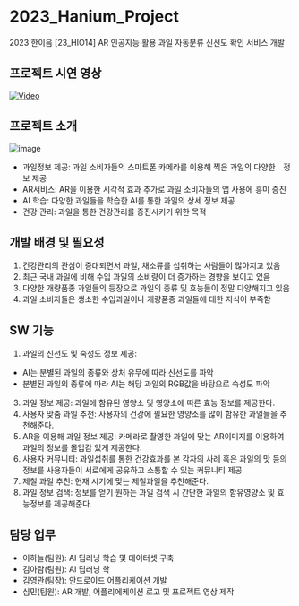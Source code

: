 # 2023_Hanium_Project
2023 한이음 [23_HIO14] AR 인공지능 활용 과일 자동분류  신선도 확인 서비스 개발

## 프로젝트 시연 영상
[![Video](http://img.youtube.com/vi/i7hbYjUXjdo/0.jpg)](https://youtu.be/i7hbYjUXjdo)

## 프로젝트 소개
![image](https://github.com/user-attachments/assets/04618cb5-ba0b-4baa-a77e-4c8d4193de87)
* 과일정보 제공: 과일 소비자들의 스마트폰 카메라를 이용해 찍은 과일의 다양한　정보 제공
* AR서비스: AR을 이용한 시각적 효과 추가로 과일 소비자들의 앱 사용에 흥미 증진
* AI 학습: 다양한 과일들을 학습한 AI를 통한 과일의 상세 정보 제공
* 건강 관리: 과일을 통한 건강관리를 증진시키기 위한 목적

## 개발 배경 및 필요성
1. 건강관리의 관심이 증대되면서 과일, 채소류를 섭취하는 사람들이 많아지고 있음
2. 최근 국내 과일에 비해 수입 과일의 소비량이 더 증가하는 경향을 보이고 있음
3. 다양한 개량품종 과일들의 등장으로 과일의 종류 및 효능들이 정말 다양해지고 있음
4. 과일 소비자들은 생소한 수입과일이나 개량품종 과일들에 대한 지식이 부족함

## SW 기능
1. 과일의 신선도 및 숙성도 정보 제공:
  - AI는 분별된 과일의 종류와 상처 유무에 따라 신선도를 파악
  - 분별된 과일의 종류에 따라 AI는 해당 과일의 RGB값을 바탕으로 숙성도 파악
3. 과일 정보 제공: 과일에 함유된 영양소 및 영양소에 따른 효능 정보를 제공한다.
4. 사용자 맞춤 과일 추천: 사용자의 건강에 필요한 영양소를 많이 함유한 과일들을 추천해준다.
5. AR을 이용해 과일 정보 제공: 카메라로 촬영한 과일에 맞는 AR이미지를 이용하여 과일의 정보를 몰입감 있게 제공한다.
6. 사용자 커뮤니티: 과일섭취를 통한 건강효과를 본 각자의 사례 혹은 과일의 맛 등의 정보를 사용자들이 서로에게 공유하고 소통할 수 있는 커뮤니티 제공
7. 제철 과일 추천: 현재 시기에 맞는 제철과일을 추천해준다.
8. 과일 정보 검색: 정보를 얻기 원하는 과일 검색 시 간단한 과일의 함유영양소 및 효능정보를 제공해준다.


## 담당 업무
- 이하늘(팀원): AI 딥러닝 학습 및 데이터셋 구축
- 김아람(팀원): AI 딥러닝 학
- 김영관(팀장): 안드로이드 어플리케이션 개발
- 심민(팀원): AR 개발, 어플리에케이션 로고 및 프로젝트 영상 제작








